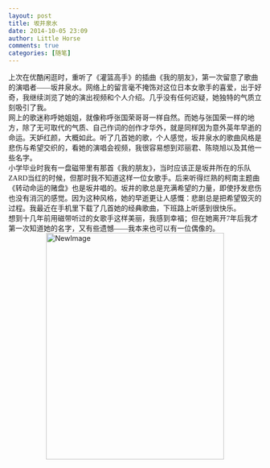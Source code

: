 ```yaml
---
layout: post
title: 坂井泉水
date: 2014-10-05 23:09
author: Little Horse
comments: true
categories: [随笔]
---
```

<!--StartFragment-->
<p style="margin: 0in; font-family: SimSun; font-size: 10.5pt;">上次在优酷闲逛时，重听了《灌篮高手》的插曲《我的朋友》，第一次留意了歌曲的演唱者——坂井泉水。网络上的留言毫不掩饰对这位日本女歌手的喜爱，出于好奇，我继续浏览了她的演出视频和个人介绍。几乎没有任何迟疑，她独特的气质立刻吸引了我。</p>
<p style="margin: 0in; font-family: SimSun; font-size: 10.5pt;">网上的歌迷称呼她姐姐，就像称呼张国荣哥哥一样自然。而她与张国荣一样的地方，除了无可取代的气质、自己作词的创作才华外，就是同样因为意外英年早逝的命运。天妒红颜，大概如此。听了几首她的歌，个人感觉，坂井泉水的歌曲风格是悲伤与希望交织的，看她的演唱会视频，我很容易想到邓丽君、陈晓旭以及其他一些名字。</p>
<p style="margin: 0in; font-family: SimSun; font-size: 10.5pt;">小学毕业时我有一盘磁带里有那首《我的朋友》，当时应该正是坂井所在的乐队ZARD当红的时候，但那时我不知道这样一位女歌手。后来听得烂熟的柯南主题曲《转动命运的赌盘》也是坂井唱的。坂井的歌总是充满希望的力量，即使抒发悲伤也没有消沉的感觉。因为这种风格，她的早逝更让人感慨：悲剧总是把希望毁灭的过程。我最近在手机里下载了几首她的经典歌曲，下班路上听感到很快乐。</p>
<p style="margin: 0in; font-size: 10.5pt;"><span lang="zh-CN" style="font-family: SimSun;">想到十几年前用磁带听过的女歌手这样美丽，我感到幸福；但在她离开</span><span lang="en-US" style="font-family: Calibri;">7</span><span lang="zh-CN" style="font-family: SimSun;">年后我才第一次知道她的名字，又有些遗憾——我本来也可以有一位偶像的。</span></p>
<!--EndFragment-->
<img style="display: block; margin-left: auto; margin-right: auto;" title="NewImage.png" alt="NewImage" src="http://manan.org/images/wp/2014/10/NewImage.png" width="354" height="450" border="0" />
